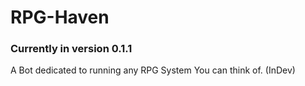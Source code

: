 # RPG-Haven
### Currently in version 0.1.1
A Bot dedicated to running any RPG System You can think of. (InDev)
